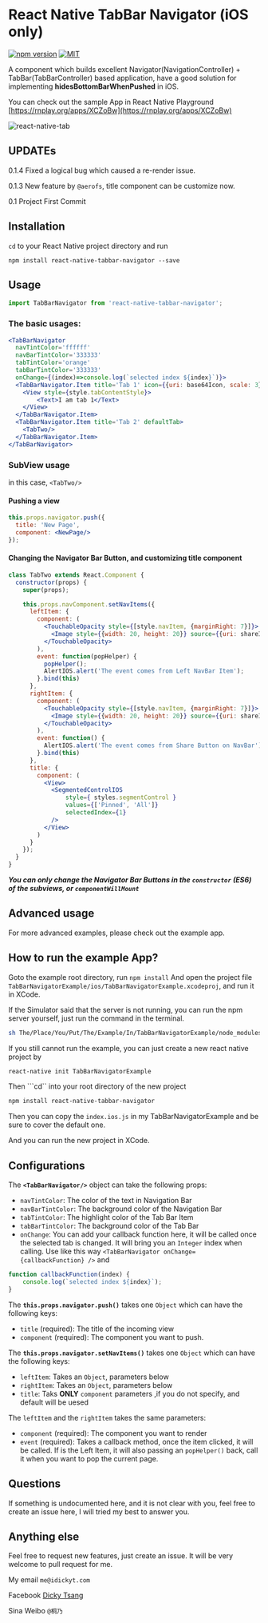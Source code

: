 React Native TabBar Navigator (iOS only)
===================
[![npm version](https://badge.fury.io/js/react-native-tabbar-navigator.svg)](https://badge.fury.io/js/react-native-tabbar-navigator)
[![MIT](https://img.shields.io/dub/l/vibe-d.svg)]()

A component which builds excellent Navigator(NavigationController) + TabBar(TabBarController) based application, have a good solution for implementing **hidesBottomBarWhenPushed** in iOS.

You can check out the sample App in React Native Playground
[https://rnplay.org/apps/XCZoBw](https://rnplay.org/apps/XCZoBw)

![react-native-tab](https://cloud.githubusercontent.com/assets/4535844/11086164/84be9b10-8824-11e5-8cf3-69ce3d01cb57.gif)

## UPDATEs
0.1.4 Fixed a logical bug which caused a re-render issue.

0.1.3 New feature by `@aerofs`, title component can be customize now.

0.1 Project First Commit

Installation
-------

```cd``` to your React Native project directory and run

```npm install react-native-tabbar-navigator --save```

Usage
-----
```jsx
import TabBarNavigator from 'react-native-tabbar-navigator';
```

### The basic usages:
```jsx
<TabBarNavigator
  navTintColor='ffffff'
  navBarTintColor='333333'
  tabTintColor='orange'
  tabBarTintColor='333333'
  onChange={(index)=>console.log(`selected index ${index}`)}>
  <TabBarNavigator.Item title='Tab 1' icon={{uri: base64Icon, scale: 3}}>
    <View style={style.tabContentStyle}>
        <Text>I am tab 1</Text>
    </View>
  </TabBarNavigator.Item>
  <TabBarNavigator.Item title='Tab 2' defaultTab>
    <TabTwo/>
  </TabBarNavigator.Item>
</TabBarNavigator>
```

### SubView usage
in this case, ```<TabTwo/>```

#### Pushing a view
```jsx
this.props.navigator.push({
  title: 'New Page',
  component: <NewPage/>
});
```
#### Changing the Navigator Bar Button, and customizing title component
```jsx
class TabTwo extends React.Component {
  constructor(props) {
    super(props);

    this.props.navComponent.setNavItems({
      leftItem: {
        component: (
          <TouchableOpacity style={[style.navItem, {marginRight: 7}]}>
            <Image style={{width: 20, height: 20}} source={{uri: shareImg}}/>
          </TouchableOpacity>
        ),
        event: function(popHelper) {
          popHelper();
          AlertIOS.alert('The event comes from Left NavBar Item');
        }.bind(this)
      },
      rightItem: {
        component: (
          <TouchableOpacity style={[style.navItem, {marginRight: 7}]}>
            <Image style={{width: 20, height: 20}} source={{uri: shareImg}}/>
          </TouchableOpacity>
        ),
        event: function() {
          AlertIOS.alert('The event comes from Share Button on NavBar');
        }.bind(this)
      },
      title: {
        component: (
          <View>
            <SegmentedControlIOS
                style={ styles.segmentControl }
                values={['Pinned', 'All']}
                selectedIndex={1}
            />
          </View>
        )
      }
    });
  }
}
```
___You can only change the Navigator Bar Buttons in the ```constructor``` (ES6) of the subviews, or ```componentWillMount```___

Advanced usage
------------------------------------
For more advanced examples, please check out the example app.

How to run the example App?
------------------------------------
Goto the example root directory, run
```npm install```
And open the project file ```TabBarNavigatorExample/ios/TabBarNavigatorExample.xcodeproj```, and run it in XCode.

If the Simulator said that the server is not running, you can run the npm server yourself, just run the command in the terminal.

```bash
sh The/Place/You/Put/The/Example/In/TabBarNavigatorExample/node_modules/react-native/packager/packager.sh
```

If you still cannot run the example, you can just create a new react native project by
```bash
react-native init TabBarNavigatorExample
```
Then ```cd`` into your root directory of the new project
```bash
npm install react-native-tabbar-navigator
```
Then you can copy the `index.ios.js` in my TabBarNavigatorExample and be sure to cover the default one.

And you can run the new project in XCode.

Configurations
------------------------------------
The **`<TabBarNavigator/>`** object can take the following props:
- `navTintColor`: The color of the text in Navigation Bar
- `navBarTintColor`: The background color of the Navigation Bar
- `tabTintColor`: The highlight color of the Tab Bar Item
- `tabBarTintColor`: The background color of the Tab Bar
- `onChange`: You can add your callback function here, it will be called once the selected tab is changed. It will bring you an ```Integer``` index when calling. Use like this way ```<TabBarNavigator onChange={callbackFunction} />``` and
```jsx
function callbackFunction(index) {
    console.log(`selected index ${index}`);
}
```

The **`this.props.navigator.push()`** takes one ```Object``` which can have the following keys:
- `title` (required): The title of the incoming view
- `component` (required): The component you want to push.

The **`this.props.navigator.setNavItems()`** takes one ```Object``` which can have the following keys:
- `leftItem`: Takes an ```Object```, parameters below
- `rightItem`: Takes an ```Object```, parameters below
- `title`: Taks **ONLY** `component` parameters ,if you do not specify, and default will be uesed

The `leftItem` and the `rightItem` takes the same parameters:
- `component` (required): The component you want to render
- `event` (required): Takes a callback method, once the item clicked, it will be called. If is the Left Item, it will also passing an ```popHelper()``` back, call it when you want to pop the current page.

Questions
--------------
If something is undocumented here, and it is not clear with you, feel free to create an issue here, I will tried my best to answer you.

Anything else
--------------
Feel free to request new features, just create an issue.
It will be very welcome to pull request for me.

My email ```me@idickyt.com```

Facebook [Dicky Tsang](https://www.facebook.com/idickytsang)

Sina Weibo ```@桐乃```
